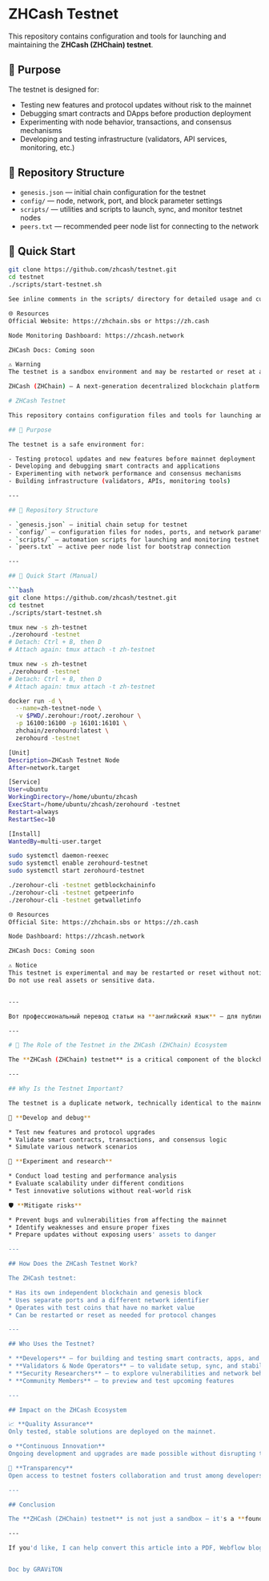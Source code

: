 # ZHCash Testnet

This repository contains configuration and tools for launching and maintaining the **ZHCash (ZHChain) testnet**.

## 🔧 Purpose

The testnet is designed for:

- Testing new features and protocol updates without risk to the mainnet
- Debugging smart contracts and DApps before production deployment
- Experimenting with node behavior, transactions, and consensus mechanisms
- Developing and testing infrastructure (validators, API services, monitoring, etc.)

## 📂 Repository Structure

- `genesis.json` — initial chain configuration for the testnet
- `config/` — node, network, port, and block parameter settings
- `scripts/` — utilities and scripts to launch, sync, and monitor testnet nodes
- `peers.txt` — recommended peer node list for connecting to the network

## 🚀 Quick Start

```bash
git clone https://github.com/zhcash/testnet.git
cd testnet
./scripts/start-testnet.sh

See inline comments in the scripts/ directory for detailed usage and custom options.

🌐 Resources
Official Website: https://zhchain.sbs or https://zh.cash

Node Monitoring Dashboard: https://zhcash.network

ZHCash Docs: Coming soon

⚠️ Warning
The testnet is a sandbox environment and may be restarted or reset at any time. Do not use real assets or sensitive data.

ZHCash (ZHChain) — A next-generation decentralized blockchain platform.

# ZHCash Testnet

This repository contains configuration files and tools for launching and maintaining the **ZHCash (ZHChain) testnet**.

## 🔧 Purpose

The testnet is a safe environment for:

- Testing protocol updates and new features before mainnet deployment
- Developing and debugging smart contracts and applications
- Experimenting with network performance and consensus mechanisms
- Building infrastructure (validators, APIs, monitoring tools)

---

## 📂 Repository Structure

- `genesis.json` — initial chain setup for testnet
- `config/` — configuration files for nodes, ports, and network parameters
- `scripts/` — automation scripts for launching and monitoring testnet
- `peers.txt` — active peer node list for bootstrap connection

---

## 🚀 Quick Start (Manual)

```bash
git clone https://github.com/zhcash/testnet.git
cd testnet
./scripts/start-testnet.sh

tmux new -s zh-testnet
./zerohourd -testnet
# Detach: Ctrl + B, then D
# Attach again: tmux attach -t zh-testnet

tmux new -s zh-testnet
./zerohourd -testnet
# Detach: Ctrl + B, then D
# Attach again: tmux attach -t zh-testnet

docker run -d \
  --name=zh-testnet-node \
  -v $PWD/.zerohour:/root/.zerohour \
  -p 16100:16100 -p 16101:16101 \
  zhchain/zerohourd:latest \
  zerohourd -testnet

[Unit]
Description=ZHCash Testnet Node
After=network.target

[Service]
User=ubuntu
WorkingDirectory=/home/ubuntu/zhcash
ExecStart=/home/ubuntu/zhcash/zerohourd -testnet
Restart=always
RestartSec=10

[Install]
WantedBy=multi-user.target

sudo systemctl daemon-reexec
sudo systemctl enable zerohourd-testnet
sudo systemctl start zerohourd-testnet

./zerohour-cli -testnet getblockchaininfo
./zerohour-cli -testnet getpeerinfo
./zerohour-cli -testnet getwalletinfo

🌐 Resources
Official Site: https://zhchain.sbs or https://zh.cash 

Node Dashboard: https://zhcash.network

ZHCash Docs: Coming soon

⚠️ Notice
This testnet is experimental and may be restarted or reset without notice.
Do not use real assets or sensitive data.


---

Вот профессиональный перевод статьи на **английский язык** — для публикации на сайте, в документации или блоге ZHCash (ZHChain):

---

# 📡 The Role of the Testnet in the ZHCash (ZHChain) Ecosystem

The **ZHCash (ZHChain) testnet** is a critical component of the blockchain infrastructure, providing a secure and controlled environment for development, testing, and deployment of new features before they reach the main network (mainnet). It plays a key role in ensuring the **stability, reliability, and security** of the entire ecosystem.

---

## Why Is the Testnet Important?

The testnet is a duplicate network, technically identical to the mainnet, but without any real financial value. It enables developers and node operators to:

🔬 **Develop and debug**

* Test new features and protocol upgrades
* Validate smart contracts, transactions, and consensus logic
* Simulate various network scenarios

🧪 **Experiment and research**

* Conduct load testing and performance analysis
* Evaluate scalability under different conditions
* Test innovative solutions without real-world risk

🛡 **Mitigate risks**

* Prevent bugs and vulnerabilities from affecting the mainnet
* Identify weaknesses and ensure proper fixes
* Prepare updates without exposing users' assets to danger

---

## How Does the ZHCash Testnet Work?

The ZHCash testnet:

* Has its own independent blockchain and genesis block
* Uses separate ports and a different network identifier
* Operates with test coins that have no market value
* Can be restarted or reset as needed for protocol changes

---

## Who Uses the Testnet?

* **Developers** — for building and testing smart contracts, apps, and wallets
* **Validators & Node Operators** — to validate setup, sync, and stability
* **Security Researchers** — to explore vulnerabilities and network behavior
* **Community Members** — to preview and test upcoming features

---

## Impact on the ZHCash Ecosystem

📈 **Quality Assurance**
Only tested, stable solutions are deployed on the mainnet.

⚙️ **Continuous Innovation**
Ongoing development and upgrades are made possible without disrupting the live chain.

🤝 **Transparency**
Open access to testnet fosters collaboration and trust among developers and the wider community.

---

## Conclusion

The **ZHCash (ZHChain) testnet** is not just a sandbox — it's a **foundation for sustainable innovation**. It enables low-risk experimentation, supports developer engagement, and ensures a robust and secure environment for the evolution of the ZHCash ecosystem.

---

If you'd like, I can help convert this article into a PDF, Webflow blog post, GitHub Wiki format, or a social media version with emojis and hashtags.


Doc by GRAViTON

